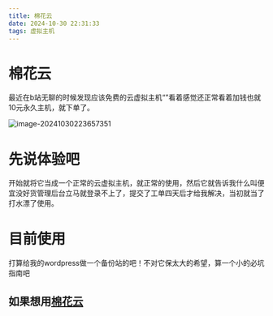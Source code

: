 ```yaml
---
title: 棉花云
date: 2024-10-30 22:31:33
tags: 虚拟主机
---
```


# 棉花云

<!--more-->

最近在b站无聊的时候发现应该免费的云虚拟主机“”看着感觉还正常看着加钱也就10元永久主机，就下单了。

![image-20241030223657351](https://gcore.jsdelivr.net/gh/zhang-zhonggui/blog/image-20241030223657351.png)

# 先说体验吧

开始就将它当成一个正常的云虚拟主机，就正常的使用，然后它就告诉我什么叫便宜没好货管理后台立马就登录不上了，提交了工单四天后才给我解决，当初就当了打水漂了使用。

# 目前使用

打算给我的wordpress做一个备份站的吧！不对它保太大的希望，算一个小的必坑指南吧

## 如果想用[棉花云](https://mhidc.yinxinye.me/cart)

